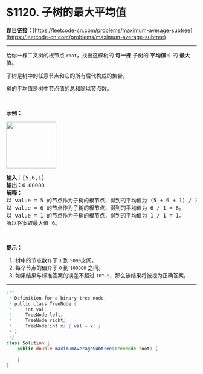 # $1120. 子树的最大平均值

**题目链接：**[https://leetcode-cn.com/problems/maximum-average-subtree](https://leetcode-cn.com/problems/maximum-average-subtree)

---

<div class="content__1Y2H">
 <div class="notranslate">
  <p>给你一棵二叉树的根节点&nbsp;<code>root</code>，找出这棵树的 <strong>每一棵</strong> 子树的 <strong>平均值</strong> 中的 <strong>最大</strong> 值。</p> 
  <p>子树是树中的任意节点和它的所有后代构成的集合。</p> 
  <p>树的平均值是树中节点值的总和除以节点数。</p> 
  <p>&nbsp;</p> 
  <p><strong>示例：</strong></p> 
  <p><img style="height: 123px; width: 132px;" src="/aliyun-lc-upload/uploads/2019/07/12/1308_example_1.png" alt=""></p> 
  <pre class="language-text"><strong>输入：</strong>[5,6,1]
<strong>输出：</strong>6.00000
<strong>解释： </strong>
以 value = 5 的节点作为子树的根节点，得到的平均值为 (5 + 6 + 1) / 3 = 4。
以 value = 6 的节点作为子树的根节点，得到的平均值为 6 / 1 = 6。
以 value = 1 的节点作为子树的根节点，得到的平均值为 1 / 1 = 1。
所以答案取最大值 6。
</pre> 
  <p>&nbsp;</p> 
  <p><strong>提示：</strong></p> 
  <ol> 
   <li>树中的节点数介于&nbsp;<code>1</code> 到&nbsp;<code>5000</code>之间。</li> 
   <li>每个节点的值介于&nbsp;<code>0</code> 到&nbsp;<code>100000</code>&nbsp;之间。</li> 
   <li>如果结果与标准答案的误差不超过&nbsp;<code>10^-5</code>，那么该结果将被视为正确答案。</li> 
  </ol> 
 </div>
</div>

---

```java
/**
 * Definition for a binary tree node.
 * public class TreeNode {
 *     int val;
 *     TreeNode left;
 *     TreeNode right;
 *     TreeNode(int x) { val = x; }
 * }
 */
class Solution {
    public double maximumAverageSubtree(TreeNode root) {
        
    }
}
```